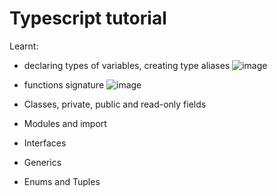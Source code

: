 # Typescript tutorial
Learnt:
- declaring types of variables, creating type aliases
![image](https://github.com/user-attachments/assets/db860d67-6675-41de-bb30-402250563803)

- functions signature
  ![image](https://github.com/user-attachments/assets/0afc362e-af18-43d1-9c6d-c586ec860c95)

- Classes, private, public and read-only fields
- Modules and import
- Interfaces
- Generics <T>
- Enums and Tuples
